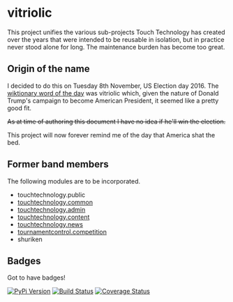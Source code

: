 vitriolic
=========

This project unifies the various sub-projects Touch Technology has created over
the years that were intended to be reusable in isolation, but in practice never
stood alone for long. The maintenance burden has become too great.

Origin of the name
------------------

I decided to do this on Tuesday 8th November, US Election day 2016. The
[wiktionary word of the
day](https://en.wiktionary.org/wiki/Wiktionary:Word_of_the_day) was vitriolic
which, given the nature of Donald Trump\'s campaign to become American
President, it seemed like a pretty good fit.

<s>

As at time of authoring this document I have no idea if he\'ll win the
election.

</s>

This project will now forever remind me of the day that America shat the
bed.

Former band members
-------------------

The following modules are to be incorporated.

-   touchtechnology.public
-   [touchtechnology.common](https://bitbucket.org/touchtechnology/common)
-   [touchtechnology.admin](https://bitbucket.org/touchtechnology/admin)
-   [touchtechnology.content](https://bitbucket.org/touchtechnology/content)
-   [touchtechnology.news](https://bitbucket.org/touchtechnology/news)
-   [tournamentcontrol.competition](https://bitbucket.org/tournamentcontrol/competition)
-   shuriken

Badges
------

Got to have badges!

[![PyPi Version](https://img.shields.io/pypi/v/vitriolic.svg)](https://pypi.python.org/pypi/vitriolic)
[![Build Status](https://travis-ci.org/goodtune/vitriolic.svg?branch=master)](https://travis-ci.org/goodtune/vitriolic)
[![Coverage Status](https://coveralls.io/repos/github/goodtune/vitriolic/badge.svg?branch=master)](https://coveralls.io/github/goodtune/vitriolic?branch=master)

